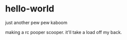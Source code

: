 # hello-world

just another pew pew kaboom


making a rc pooper scooper. it'll take a load off my back.
